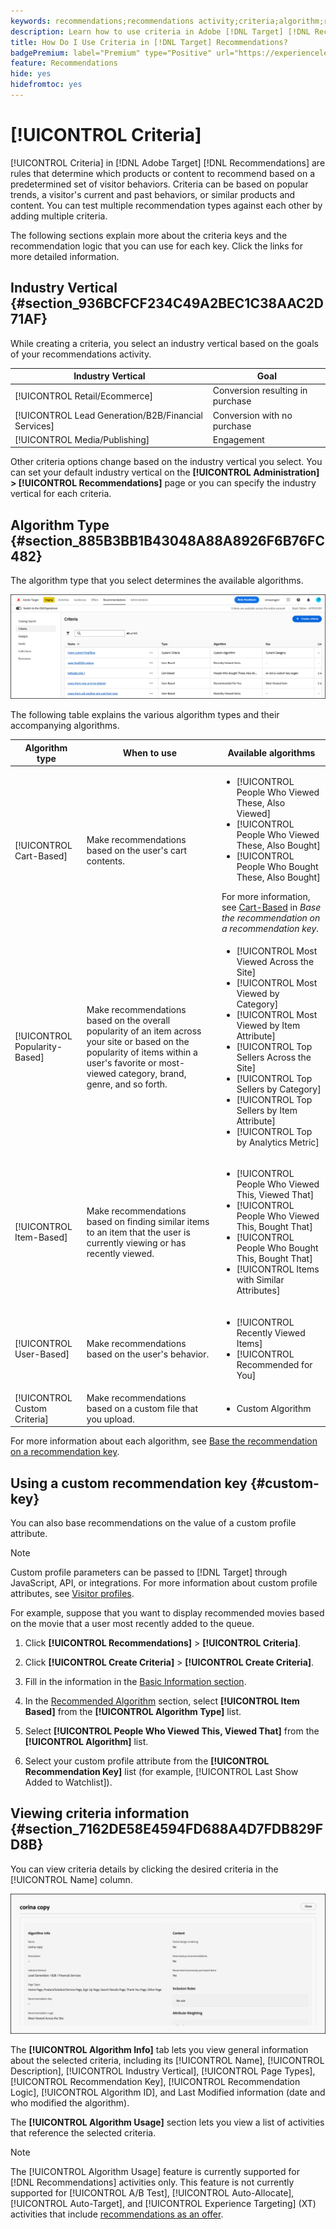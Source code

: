 ```yaml
---
keywords: recommendations;recommendations activity;criteria;algorithm;recommendation key;custom key;industry vertical;retail;eccommerce;lead generation;b2b;financial services;media;publishing
description: Learn how to use criteria in Adobe [!DNL Target] [!DNL Recommendations].
title: How Do I Use Criteria in [!DNL Target] Recommendations?
badgePremium: label="Premium" type="Positive" url="https://experienceleague.adobe.com/docs/target/using/introduction/intro.html?lang=en#premium newtab=true" tooltip="See what's included in Target Premium."
feature: Recommendations
hide: yes
hidefromtoc: yes
---
```

# [!UICONTROL Criteria]

[!UICONTROL Criteria] in [!DNL Adobe Target] [!DNL Recommendations] are rules that determine which products or content to recommend based on a predetermined set of visitor behaviors. Criteria can be based on popular trends, a visitor's current and past behaviors, or similar products and content. You can test multiple recommendation types against each other by adding multiple criteria.

The following sections explain more about the criteria keys and the recommendation logic that you can use for each key. Click the links for more detailed information.

## Industry Vertical {#section_936BCFCF234C49A2BEC1C38AAC2D71AF}

While creating a criteria, you select an industry vertical based on the goals of your recommendations activity.

| Industry Vertical | Goal |
|--- |--- |
|[!UICONTROL Retail/Ecommerce]|Conversion resulting in purchase|
|[!UICONTROL Lead Generation/B2B/Financial Services]|Conversion with no purchase|
|[!UICONTROL Media/Publishing]|Engagement|

Other criteria options change based on the industry vertical you select. You can set your default industry vertical on the **[!UICONTROL Administration] > [!UICONTROL Recommendations]** page or you can specify the industry vertical for each criteria.

## Algorithm Type {#section_885B3BB1B43048A88A8926F6B76FC482}

The algorithm type that you select determines the available algorithms.

![Criteria page](assets/criteria-page-new.png)

The following table explains the various algorithm types and their accompanying algorithms.

|Algorithm type|When to use|Available algorithms|
| --- | --- | --- |
|[!UICONTROL Cart-Based]|Make recommendations based on the user's cart contents.|<ul><li>[!UICONTROL People Who Viewed These, Also Viewed]</li><li>[!UICONTROL People Who Viewed These, Also Bought]</li><li>[!UICONTROL People Who Bought These, Also Bought]</li></ul>For more information, see [Cart-Based](/help/main/c-recommendations/c-algorithms/base-the-recommendation-on-a-recommendation-key.md#cart-based) in *Base the recommendation on a recommendation key*.|
|[!UICONTROL Popularity-Based]|Make recommendations based on the overall popularity of an item across your site or based on the popularity of items within a user's favorite or most-viewed category, brand, genre, and so forth.|<ul><li>[!UICONTROL Most Viewed Across the Site]</li><li>[!UICONTROL Most Viewed by Category]</li><li>[!UICONTROL Most Viewed by Item Attribute]</li><li>[!UICONTROL Top Sellers Across the Site]</li><li>[!UICONTROL Top Sellers by Category]</li><li>[!UICONTROL Top Sellers by Item Attribute]</li><li>[!UICONTROL Top by Analytics Metric]</li></ul>|
|[!UICONTROL Item-Based]|Make recommendations based on finding similar items to an item that the user is currently viewing or has recently viewed.|<ul><li>[!UICONTROL People Who Viewed This, Viewed That]</li><li>[!UICONTROL People Who Viewed This, Bought That]</li><li>[!UICONTROL People Who Bought This, Bought That]</li><li>[!UICONTROL Items with Similar Attributes]</li></ul>|
|[!UICONTROL User-Based]|Make recommendations based on the user's behavior.|<ul><li>[!UICONTROL Recently Viewed Items]</li><li>[!UICONTROL Recommended for You]</li></ul>|
|[!UICONTROL Custom Criteria]|Make recommendations based on a custom file that you upload.|<ul><li>Custom Algorithm</li></ul>|

For more information about each algorithm, see [Base the recommendation on a recommendation key](/help/main/c-recommendations/c-algorithms/base-the-recommendation-on-a-recommendation-key.md).

## Using a custom recommendation key {#custom-key}

You can also base recommendations on the value of a custom profile attribute.

>[!NOTE]
>
>Custom profile parameters can be passed to [!DNL Target] through JavaScript, API, or integrations. For more information about custom profile attributes, see [Visitor profiles](/help/main/c-target/c-visitor-profile/visitor-profile.md).

For example, suppose that you want to display recommended movies based on the movie that a user most recently added to the queue.

1. Click **[!UICONTROL Recommendations]** > **[!UICONTROL Criteria]**.

1. Click **[!UICONTROL Create Criteria]** > **[!UICONTROL Create Criteria]**.

1. Fill in the information in the [Basic Information section](/help/main/c-recommendations/c-algorithms/create-new-algorithm.md#info).

1. In the [Recommended Algorithm](/help/main/c-recommendations/c-algorithms/create-new-algorithm.md#rec-algo) section, select **[!UICONTROL Item Based]** from the **[!UICONTROL Algorithm Type]** list.

1. Select **[!UICONTROL People Who Viewed This, Viewed That]** from the **[!UICONTROL Algorithm]** list.

1. Select your custom profile attribute from the **[!UICONTROL Recommendation Key]** list (for example, [!UICONTROL Last Show Added to Watchlist]).

## Viewing criteria information {#section_7162DE58E4594FD688A4D7FDB829FD8B}

You can view criteria details by clicking the desired criteria in the [!UICONTROL Name] column.

![Criteria Card hover](/help/main/c-recommendations/c-algorithms/assets/criteria-hover.png)

The **[!UICONTROL Algorithm Info]** tab lets you view general information about the selected criteria, including its [!UICONTROL Name], [!UICONTROL Description], [!UICONTROL Industry Vertical], [!UICONTROL Page Types], [!UICONTROL Recommendation Key], [!UICONTROL Recommendation Logic], [!UICONTROL Algorithm ID], and Last Modified information (date and who modified the algorithm).

The **[!UICONTROL Algorithm Usage]** section lets you view a list of activities that reference the selected criteria.

>[!NOTE]
>
>The [!UICONTROL Algorithm Usage] feature is currently supported for [!DNL Recommendations] activities only. This feature is not currently supported for [!UICONTROL A/B Test], [!UICONTROL Auto-Allocate], [!UICONTROL Auto-Target], and [!UICONTROL Experience Targeting] (XT) activities that include [recommendations as an offer](/help/main/c-recommendations/recommendations-as-an-offer.md).